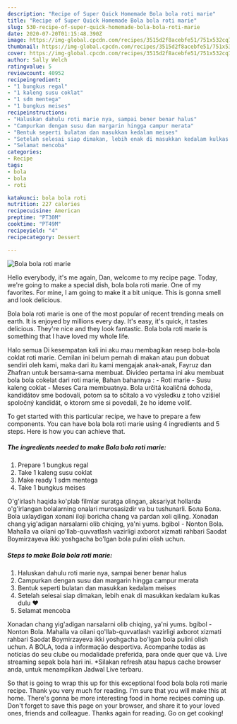 ```yaml
---
description: "Recipe of Super Quick Homemade Bola bola roti marie"
title: "Recipe of Super Quick Homemade Bola bola roti marie"
slug: 530-recipe-of-super-quick-homemade-bola-bola-roti-marie
date: 2020-07-20T01:15:48.390Z
image: https://img-global.cpcdn.com/recipes/3515d2f8acebfe51/751x532cq70/bola-bola-roti-marie-foto-resep-utama.jpg
thumbnail: https://img-global.cpcdn.com/recipes/3515d2f8acebfe51/751x532cq70/bola-bola-roti-marie-foto-resep-utama.jpg
cover: https://img-global.cpcdn.com/recipes/3515d2f8acebfe51/751x532cq70/bola-bola-roti-marie-foto-resep-utama.jpg
author: Sally Welch
ratingvalue: 5
reviewcount: 40952
recipeingredient:
- "1 bungkus regal"
- "1 kaleng susu coklat"
- "1 sdm mentega"
- "1 bungkus meises"
recipeinstructions:
- "Haluskan dahulu roti marie nya, sampai bener benar halus"
- "Campurkan dengan susu dan margarin hingga campur merata"
- "Bentuk seperti bulatan dan masukkan kedalam meises"
- "Setelah selesai siap dimakan, lebih enak di masukkan kedalam kulkas dulu ❤️"
- "Selamat mencoba"
categories:
- Recipe
tags:
- bola
- bola
- roti

katakunci: bola bola roti 
nutrition: 227 calories
recipecuisine: American
preptime: "PT30M"
cooktime: "PT49M"
recipeyield: "4"
recipecategory: Dessert

---
```



![Bola bola roti marie](https://img-global.cpcdn.com/recipes/3515d2f8acebfe51/751x532cq70/bola-bola-roti-marie-foto-resep-utama.jpg)

Hello everybody, it's me again, Dan, welcome to my recipe page. Today, we're going to make a special dish, bola bola roti marie. One of my favorites. For mine, I am going to make it a bit unique. This is gonna smell and look delicious.

Bola bola roti marie is one of the most popular of recent trending meals on earth. It is enjoyed by millions every day. It's easy, it's quick, it tastes delicious. They're nice and they look fantastic. Bola bola roti marie is something that I have loved my whole life.

Halo semua Di kesempatan kali ini aku mau membagikan resep bola-bola coklat roti marie. Cemilan ini belum pernah di makan atau pun dobuat sendiri oleh kami, maka dari itu kami mengajak anak-anak, Fayruz dan Zhafran untuk bersama-sama membuat. Divideo pertama ini aku membuat bola bola cokelat dari roti marie, Bahan bahannya : - Roti marie - Susu kaleng coklat - Meses Cara membuatnya. Bola určitá koaličná dohoda, kandidátov sme bodovali, potom sa to sčítalo a vo výsledku z toho vzišiel spoločný kandidát, o ktorom sme si povedali, že ho ideme voliť.


To get started with this particular recipe, we have to prepare a few components. You can have bola bola roti marie using 4 ingredients and 5 steps. Here is how you can achieve that.

<!--inarticleads1-->

##### The ingredients needed to make Bola bola roti marie:

1. Prepare 1 bungkus regal
1. Take 1 kaleng susu coklat
1. Make ready 1 sdm mentega
1. Take 1 bungkus meises


O&#39;g&#39;irlash haqida ko&#39;plab filmlar suratga olingan, aksariyat hollarda o&#39;g&#39;irlangan bolalarning onalari murosasizdir va bu tushunarli. Бола Бола. Bola uxlaydigan xonani iloji boricha chang va pardan xoli qiling. Xonadan chang yig&#39;adigan narsalarni olib chiqing, ya&#39;ni yums. bgibol - Nonton Bola. Mahalla va oilani qo&#39;llab-quvvatlash vazirligi axborot xizmati rahbari Saodat Boymirzayeva ikki yoshgacha bo&#39;lgan bola pulini olish uchun. 

<!--inarticleads2-->

##### Steps to make Bola bola roti marie:

1. Haluskan dahulu roti marie nya, sampai bener benar halus
1. Campurkan dengan susu dan margarin hingga campur merata
1. Bentuk seperti bulatan dan masukkan kedalam meises
1. Setelah selesai siap dimakan, lebih enak di masukkan kedalam kulkas dulu ❤️
1. Selamat mencoba


Xonadan chang yig&#39;adigan narsalarni olib chiqing, ya&#39;ni yums. bgibol - Nonton Bola. Mahalla va oilani qo&#39;llab-quvvatlash vazirligi axborot xizmati rahbari Saodat Boymirzayeva ikki yoshgacha bo&#39;lgan bola pulini olish uchun. A BOLA, toda a informação desportiva. Acompanhe todas as notícias do seu clube ou modalidade preferida, para onde quer que vá. Live streaming sepak bola hari ini. *Silakan refresh atau hapus cache browser anda, untuk menampilkan Jadwal Live terbaru. 

So that is going to wrap this up for this exceptional food bola bola roti marie recipe. Thank you very much for reading. I'm sure that you will make this at home. There's gonna be more interesting food in home recipes coming up. Don't forget to save this page on your browser, and share it to your loved ones, friends and colleague. Thanks again for reading. Go on get cooking!
